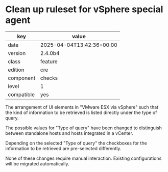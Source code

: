 [//]: # (werk v2)
# Clean up ruleset for vSphere special agent

key        | value
---------- | ---
date       | 2025-04-04T13:42:36+00:00
version    | 2.4.0b4
class      | feature
edition    | cre
component  | checks
level      | 1
compatible | yes

The arrangement of UI elements in "VMware ESX via vSphere" such that
the kind of information to be retrieved is listed directly under the
type of query.

The possible values for "Type of query" have been changed to
distinguish between standalone hosts and hosts integrated in a vCenter.

Depending on the selected "Type of query" the checkboxes for the
information to be retrieved are pre-selected differently.

None of these changes require manual interaction. Existing configurations
will be migrated automatically.
